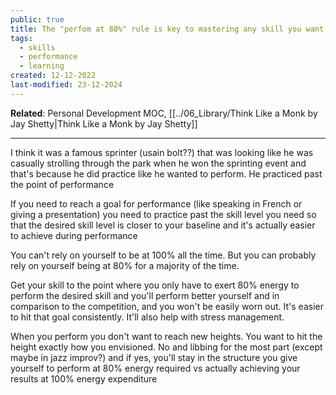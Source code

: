 ```yaml
---
public: true
title: The "perfom at 80%" rule is key to mastering any skill you want
tags:
  - skills
  - performance
  - learning
created: 12-12-2022
last-modified: 23-12-2024
---
```

**Related**: Personal Development MOC, [[../06_Library/Think Like a Monk by Jay Shetty|Think Like a Monk by Jay Shetty]]

---

I think it was a famous sprinter (usain bolt??) that was looking like he was casually strolling through the park when he won the sprinting event and that's because he did practice like he wanted to perform. He practiced past the point of performance

If you need to reach a goal for performance (like speaking in French or giving a presentation) you need to practice past the skill level you need so that the desired skill level is closer to your baseline and it's actually easier to achieve during performance

You can't rely on yourself to be at 100% all the time. But you can probably rely on yourself being at 80% for a majority of the time. 

Get your skill to the point where you only have to exert 80% energy to perform the desired skill and you'll perform better yourself and in comparison to the competition, and you won't be easily worn out. It's easier to hit that goal consistently. It'll also help with stress management. 

When you perform you don't want to reach new heights. You want to hit the height exactly how you envisioned. No and libbing for the most part (except maybe in jazz improv?) and if yes, you'll stay in the structure you give yourself to perform at 80% energy required vs actually achieving your results at 100% energy expenditure 